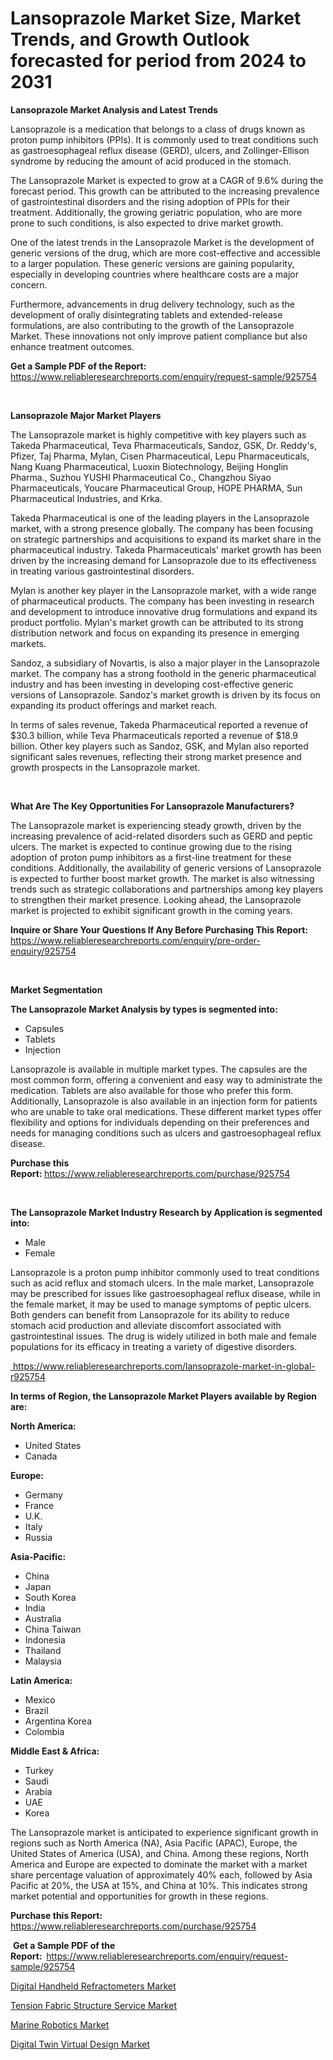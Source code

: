 <p><h1>Lansoprazole Market Size, Market Trends, and Growth Outlook forecasted for period from 2024 to 2031</h1></p><p><strong>Lansoprazole Market Analysis and Latest Trends</strong></p>
<p><p>Lansoprazole is a medication that belongs to a class of drugs known as proton pump inhibitors (PPIs). It is commonly used to treat conditions such as gastroesophageal reflux disease (GERD), ulcers, and Zollinger-Ellison syndrome by reducing the amount of acid produced in the stomach.</p><p>The Lansoprazole Market is expected to grow at a CAGR of 9.6% during the forecast period. This growth can be attributed to the increasing prevalence of gastrointestinal disorders and the rising adoption of PPIs for their treatment. Additionally, the growing geriatric population, who are more prone to such conditions, is also expected to drive market growth.</p><p>One of the latest trends in the Lansoprazole Market is the development of generic versions of the drug, which are more cost-effective and accessible to a larger population. These generic versions are gaining popularity, especially in developing countries where healthcare costs are a major concern.</p><p>Furthermore, advancements in drug delivery technology, such as the development of orally disintegrating tablets and extended-release formulations, are also contributing to the growth of the Lansoprazole Market. These innovations not only improve patient compliance but also enhance treatment outcomes.</p></p>
<p><strong>Get a Sample PDF of the Report:&nbsp;</strong> <a href="https://www.reliableresearchreports.com/enquiry/request-sample/925754">https://www.reliableresearchreports.com/enquiry/request-sample/925754</a></p>
<p>&nbsp;</p>
<p><strong>Lansoprazole Major Market Players</strong></p>
<p><p>The Lansoprazole market is highly competitive with key players such as Takeda Pharmaceutical, Teva Pharmaceuticals, Sandoz, GSK, Dr. Reddy's, Pfizer, Taj Pharma, Mylan, Cisen Pharmaceutical, Lepu Pharmaceuticals, Nang Kuang Pharmaceutical, Luoxin Biotechnology, Beijing Honglin Pharma., Suzhou YUSHI Pharmaceutical Co., Changzhou Siyao Pharmaceuticals, Youcare Pharmaceutical Group, HOPE PHARMA, Sun Pharmaceutical Industries, and Krka.</p><p>Takeda Pharmaceutical is one of the leading players in the Lansoprazole market, with a strong presence globally. The company has been focusing on strategic partnerships and acquisitions to expand its market share in the pharmaceutical industry. Takeda Pharmaceuticals' market growth has been driven by the increasing demand for Lansoprazole due to its effectiveness in treating various gastrointestinal disorders.</p><p>Mylan is another key player in the Lansoprazole market, with a wide range of pharmaceutical products. The company has been investing in research and development to introduce innovative drug formulations and expand its product portfolio. Mylan's market growth can be attributed to its strong distribution network and focus on expanding its presence in emerging markets.</p><p>Sandoz, a subsidiary of Novartis, is also a major player in the Lansoprazole market. The company has a strong foothold in the generic pharmaceutical industry and has been investing in developing cost-effective generic versions of Lansoprazole. Sandoz's market growth is driven by its focus on expanding its product offerings and market reach.</p><p>In terms of sales revenue, Takeda Pharmaceutical reported a revenue of $30.3 billion, while Teva Pharmaceuticals reported a revenue of $18.9 billion. Other key players such as Sandoz, GSK, and Mylan also reported significant sales revenues, reflecting their strong market presence and growth prospects in the Lansoprazole market.</p></p>
<p>&nbsp;</p>
<p><strong>What Are The Key Opportunities For Lansoprazole Manufacturers?</strong></p>
<p><p>The Lansoprazole market is experiencing steady growth, driven by the increasing prevalence of acid-related disorders such as GERD and peptic ulcers. The market is expected to continue growing due to the rising adoption of proton pump inhibitors as a first-line treatment for these conditions. Additionally, the availability of generic versions of Lansoprazole is expected to further boost market growth. The market is also witnessing trends such as strategic collaborations and partnerships among key players to strengthen their market presence. Looking ahead, the Lansoprazole market is projected to exhibit significant growth in the coming years.</p></p>
<p><strong>Inquire or Share Your Questions If Any Before Purchasing This Report:</strong> <a href="https://www.reliableresearchreports.com/enquiry/pre-order-enquiry/925754">https://www.reliableresearchreports.com/enquiry/pre-order-enquiry/925754</a></p>
<p>&nbsp;</p>
<p><strong>Market Segmentation</strong></p>
<p><strong>The Lansoprazole Market Analysis by types is segmented into:</strong></p>
<p><ul><li>Capsules</li><li>Tablets</li><li>Injection</li></ul></p>
<p><p>Lansoprazole is available in multiple market types. The capsules are the most common form, offering a convenient and easy way to administrate the medication. Tablets are also available for those who prefer this form. Additionally, Lansoprazole is also available in an injection form for patients who are unable to take oral medications. These different market types offer flexibility and options for individuals depending on their preferences and needs for managing conditions such as ulcers and gastroesophageal reflux disease.</p></p>
<p><strong>Purchase this Report:&nbsp;</strong><a href="https://www.reliableresearchreports.com/purchase/925754">https://www.reliableresearchreports.com/purchase/925754</a></p>
<p>&nbsp;</p>
<p><strong>The Lansoprazole Market Industry Research by Application is segmented into:</strong></p>
<p><ul><li>Male</li><li>Female</li></ul></p>
<p><p>Lansoprazole is a proton pump inhibitor commonly used to treat conditions such as acid reflux and stomach ulcers. In the male market, Lansoprazole may be prescribed for issues like gastroesophageal reflux disease, while in the female market, it may be used to manage symptoms of peptic ulcers. Both genders can benefit from Lansoprazole for its ability to reduce stomach acid production and alleviate discomfort associated with gastrointestinal issues. The drug is widely utilized in both male and female populations for its efficacy in treating a variety of digestive disorders.</p></p>
<p><a href="https://www.reliableresearchreports.com/lansoprazole-market-in-global-r925754">&nbsp;https://www.reliableresearchreports.com/lansoprazole-market-in-global-r925754</a></p>
<p><strong>In terms of Region, the Lansoprazole Market Players available by Region are:</strong></p>
<p>
    <p> <strong> North America: </strong>
        <ul>
            <li>United States</li>
            <li>Canada</li>
        </ul>
        </p> 
    <p> <strong> Europe: </strong>
        <ul>
            <li>Germany</li>
            <li>France</li>
            <li>U.K.</li>
            <li>Italy</li>
            <li>Russia</li>
        </ul>
        </p> 
    <p> <strong> Asia-Pacific: </strong>
        <ul>
            <li>China</li>
            <li>Japan</li>
            <li>South Korea</li>
            <li>India</li>
            <li>Australia</li>
            <li>China Taiwan</li>
            <li>Indonesia</li>
            <li>Thailand</li>
            <li>Malaysia</li>
        </ul>
        </p> 
    <p> <strong> Latin America: </strong>
        <ul>
            <li>Mexico</li>
            <li>Brazil</li>
            <li>Argentina Korea</li>
            <li>Colombia</li>
        </ul>
        </p> 
    <p> <strong> Middle East & Africa: </strong>
        <ul>
            <li>Turkey</li>
            <li>Saudi</li>
            <li>Arabia</li>
            <li>UAE</li>
            <li>Korea</li>
        </ul>
    </p>
    </p>
<p><p>The Lansoprazole market is anticipated to experience significant growth in regions such as North America (NA), Asia Pacific (APAC), Europe, the United States of America (USA), and China. Among these regions, North America and Europe are expected to dominate the market with a market share percentage valuation of approximately 40% each, followed by Asia Pacific at 20%, the USA at 15%, and China at 10%. This indicates strong market potential and opportunities for growth in these regions.</p></p>
<p><strong>Purchase this Report: </strong><a href="https://www.reliableresearchreports.com/purchase/925754">https://www.reliableresearchreports.com/purchase/925754</a></p>
<p>&nbsp;<strong>Get a Sample PDF of the Report:&nbsp;&nbsp;</strong><a href="https://www.reliableresearchreports.com/enquiry/request-sample/925754">https://www.reliableresearchreports.com/enquiry/request-sample/925754</a></p>
<p><strong></strong></p>
<p><p><a href="https://www.linkedin.com/pulse/digital-handheld-refractometersnbspmarket-focuses-market-share-ssnnf">Digital Handheld Refractometers Market</a></p><p><a href="https://medium.com/@soloncarter54/tension-fabric-structure-service-market-the-key-to-successful-business-strategy-forecast-till-2031-b7ef63660a47">Tension Fabric Structure Service Market</a></p><p><a href="https://www.linkedin.com/pulse/marine-robotics-market-competitive-analysis-trends-forecast-ys0jf">Marine Robotics Market</a></p><p><a href="https://medium.com/@babymorar/decoding-digital-twin-virtual-design-market-metrics-market-share-trends-and-growth-patterns-1b9ba5da4427">Digital Twin Virtual Design Market</a></p></p>